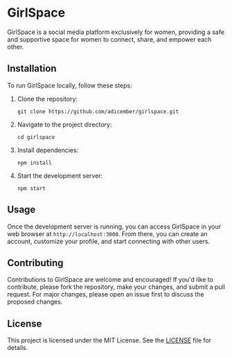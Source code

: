 # GirlSpace

GirlSpace is a social media platform exclusively for women, providing a safe and supportive space for women to connect, share, and empower each other.

## Installation

To run GirlSpace locally, follow these steps:

1. Clone the repository:
   ```
   git clone https://github.com/adicember/girlspace.git
   ```

2. Navigate to the project directory:
   ```
   cd girlspace
   ```

3. Install dependencies:
   ```
   npm install
   ```

4. Start the development server:
   ```
   npm start
   ```

## Usage

Once the development server is running, you can access GirlSpace in your web browser at `http://localhost:3000`. From there, you can create an account, customize your profile, and start connecting with other users.

## Contributing

Contributions to GirlSpace are welcome and encouraged! If you'd like to contribute, please fork the repository, make your changes, and submit a pull request. For major changes, please open an issue first to discuss the proposed changes.

## License

This project is licensed under the MIT License. See the [LICENSE](LICENSE) file for details.


